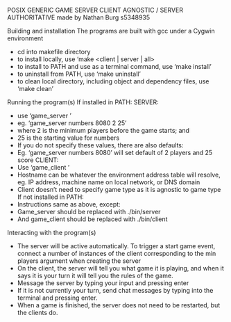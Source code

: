 POSIX GENERIC GAME SERVER
CLIENT AGNOSTIC / SERVER AUTHORITATIVE
made by Nathan Burg s5348935

Building and installation
The programs are built with gcc under a Cygwin environment
-	cd into makefile directory
-	to install locally, use ‘make <client | server | all>
-	to install to PATH and use as a terminal command, use ‘make install’
-	to uninstall from PATH, use ‘make uninstall’
-	to clean local directory, including object and dependency files, use ‘make clean’

Running the program(s) 
If installed in PATH:
SERVER:
-	use ‘game_server <game type> <port> <game args>’
-	eg. ‘game_server numbers 8080 2 25’
-	where 2 is the minimum players before the game starts; and
-	25 is the starting value for numbers
-	If you do not specify these values, there are also defaults:
-	Eg. ‘game_server numbers 8080’ will set default of 2 players and 25 score
CLIENT:
-	Use ‘game_client <hostname> <port> <username>’
-	Hostname can be whatever the environment address table will resolve, eg. IP address, machine name on local network, or DNS domain
-	Client doesn’t need to specify game type as it is agnostic to game type
If not installed in PATH:
-	Instructions same as above, except:
-	Game_server should be replaced with ./bin/server
-	And game_client should be replaced with ./bin/client

Interacting with the program(s)
-	The server will be active automatically. To trigger a start game event, connect a number of instances of the client corresponding to the min players argument when creating the server
-	On the client, the server will tell you what game it is playing, and when it says it is your turn it will tell you the rules of the game.
-	Message the server by typing your input and pressing enter
-	If it is not currently your turn, send chat messages by typing into the terminal and pressing enter.
-	When a game is finished, the server does not need to be restarted, but the clients do.
